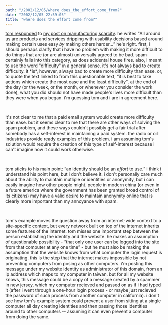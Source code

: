```yaml
---
path: "/2002/12/05/where_does_the_effort_come_from?" 
date: "2002/12/05 22:59:05" 
title: "where does the effort come from?" 
---
```

<p><a href="http://www.plasticbag.org/index.shtml#90010331">tom responded</a> to <a href="http://weblog.randomchaos.com/index.php?date=2002-11-29&amp;title=manufacture+scarcity+or+wait">my post on manufacturing scarcity</a>. he writes <q>All around us are products and services dripping with usability decisions based around making certain uses easy <i>by</i> making others harder...</q> he's right. first, i should perhaps clarify that i have no problem with making it more difficult to do things that are (or are almost) universally agreed to be bad. spam certainly falls into this category, as does acidental house fires. also, i meant to use the word "difficulty" in a general sense. it's not always bad to create difficulty. it *is*, however, always bad to create more difficulty than ease. or, to quote the text linked to from this questionable text, <q>it is best to take actions which create the most ease and the least difficulty</q>. at the end of the day (or the week, or the month, or whenever you consider the work done), what you did should not have made people's lives more difficult than they were when you began. i'm guessing tom and i are in agreement here.</p><br><p>it's not clear to me that a paid email system would create more difficulty than ease. but it seems clear to me that there are other ways of solving the spam problem, and these ways couldn't possibly get a fair trial after somebody has a self-interest in maintaining a paid system. the radio or oil industries provide ready examples of this problem. i am assuming tom's solution would require the creation of this type of self-interest because i can't imagine how it could work otherwise.</p><br><p>tom sticks to his main point: <q>an identity should be an <i>effort</i> to use.</q> i think i understand his point here, but i don't believe it. i don't personally care much about the ability to maintain mutliple or identities or anonymity, but i can easily imagine how other people might. people in modern china (or even in a future america where the government has been granted broad control of its citizens) may have a valid desire to maintain anonymity online that is clearly more important than my annoyance with spam.</p><br><p>tom's example moves the question away from an internet-wide context to a site-specific context, but every network built on top of the internet inherits some features of the internet. tom misses one important step between the person establishing the identity and the website. he makes an assumption of questionable possibility - <q>that only one user can be logged into the site from that computer at any one time</q> - but he must also be making the assumption that the website knows from what computer the login request is originating. this is the step that the internet makes impossible by not preventing computers from posing as other computers. i'm posting this message under my website identity as administrator of this domain, from an ip address which maps to my computer in taiwan. but for all my website knows, this message could be a copy of a message created by a spammer in new jersey, which my computer recieved and passed on as if i had typed it (after i went through a one-hour login process - or maybe just recieved the password of such process from another computer in california). i don't see how tom's example system could prevent a user from sitting at a single computer all day creating identities and then passing those identities around to other computers -- assuming it can even prevent a computer from doing the same.</p>